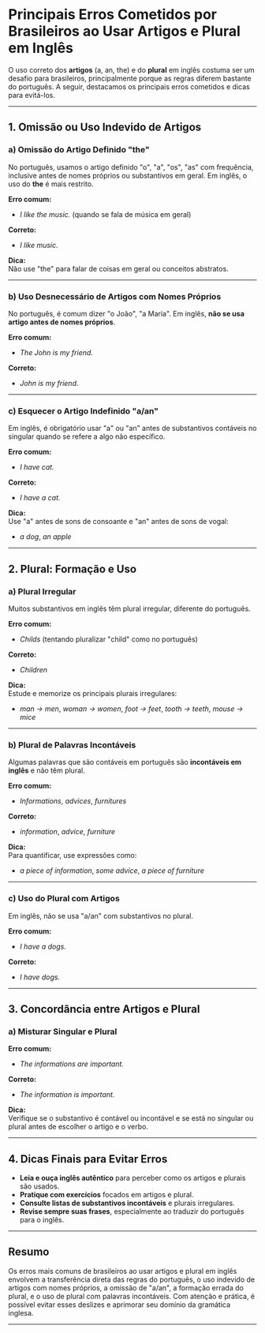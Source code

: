 
# Principais Erros Cometidos por Brasileiros ao Usar Artigos e Plural em Inglês

O uso correto dos **artigos** (a, an, the) e do **plural** em inglês costuma ser um desafio para brasileiros, principalmente porque as regras diferem bastante do português. A seguir, destacamos os principais erros cometidos e dicas para evitá-los.

---

## 1. Omissão ou Uso Indevido de Artigos

### a) Omissão do Artigo Definido "the"

No português, usamos o artigo definido "o", "a", "os", "as" com frequência, inclusive antes de nomes próprios ou substantivos em geral. Em inglês, o uso do **the** é mais restrito.

**Erro comum:**  
- *I like the music.* (quando se fala de música em geral)

**Correto:**  
- *I like music.*

**Dica:**  
Não use "the" para falar de coisas em geral ou conceitos abstratos.

---

### b) Uso Desnecessário de Artigos com Nomes Próprios

No português, é comum dizer "o João", "a Maria". Em inglês, **não se usa artigo antes de nomes próprios**.

**Erro comum:**  
- *The John is my friend.*

**Correto:**  
- *John is my friend.*

---

### c) Esquecer o Artigo Indefinido "a/an"

Em inglês, é obrigatório usar "a" ou "an" antes de substantivos contáveis no singular quando se refere a algo não específico.

**Erro comum:**  
- *I have cat.*

**Correto:**  
- *I have a cat.*

**Dica:**  
Use "a" antes de sons de consoante e "an" antes de sons de vogal:  
- *a dog*, *an apple*

---

## 2. Plural: Formação e Uso

### a) Plural Irregular

Muitos substantivos em inglês têm plural irregular, diferente do português.

**Erro comum:**  
- *Childs* (tentando pluralizar "child" como no português)

**Correto:**  
- *Children*

**Dica:**  
Estude e memorize os principais plurais irregulares:  
- *man → men*, *woman → women*, *foot → feet*, *tooth → teeth*, *mouse → mice*

---

### b) Plural de Palavras Incontáveis

Algumas palavras que são contáveis em português são **incontáveis em inglês** e não têm plural.

**Erro comum:**  
- *Informations*, *advices*, *furnitures*

**Correto:**  
- *information*, *advice*, *furniture*

**Dica:**  
Para quantificar, use expressões como:  
- *a piece of information*, *some advice*, *a piece of furniture*

---

### c) Uso do Plural com Artigos

Em inglês, não se usa "a/an" com substantivos no plural.

**Erro comum:**  
- *I have a dogs.*

**Correto:**  
- *I have dogs.*

---

## 3. Concordância entre Artigos e Plural

### a) Misturar Singular e Plural

**Erro comum:**  
- *The informations are important.*

**Correto:**  
- *The information is important.*

**Dica:**  
Verifique se o substantivo é contável ou incontável e se está no singular ou plural antes de escolher o artigo e o verbo.

---

## 4. Dicas Finais para Evitar Erros

- **Leia e ouça inglês autêntico** para perceber como os artigos e plurais são usados.
- **Pratique com exercícios** focados em artigos e plural.
- **Consulte listas de substantivos incontáveis** e plurais irregulares.
- **Revise sempre suas frases**, especialmente ao traduzir do português para o inglês.

---

## Resumo

Os erros mais comuns de brasileiros ao usar artigos e plural em inglês envolvem a transferência direta das regras do português, o uso indevido de artigos com nomes próprios, a omissão de "a/an", a formação errada do plural, e o uso de plural com palavras incontáveis. Com atenção e prática, é possível evitar esses deslizes e aprimorar seu domínio da gramática inglesa.

---
```
